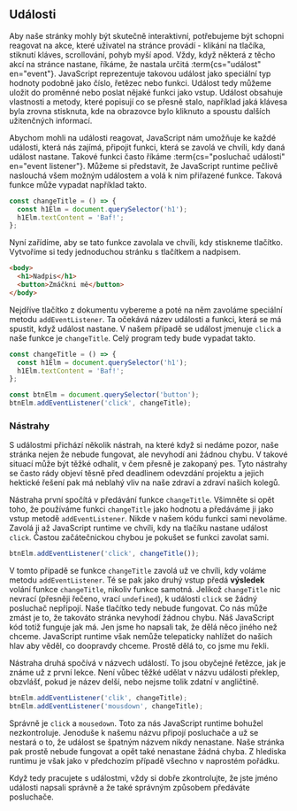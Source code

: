 ## Události

Aby naše stránky mohly být skutečně interaktivní, potřebujeme být schopni reagovat na akce, které uživatel na stránce provádí - klikání na tlačíka, stiknutí kláves, scrollování, pohyb myší apod. Vždy, když některá z těcho akcí na stránce nastane, říkáme, že nastala určitá :term{cs="událost" en="event"}. JavaScript reprezentuje takovou událost jako speciální typ hodnoty podobně jako číslo, řetězec nebo funkci. Událost tedy můžeme uložit do proměnné nebo poslat nějaké funkci jako vstup. Událost obsahuje vlastnosti a metody, které popisují co se přesně stalo, například jaká klávesa byla zrovna stisknuta, kde na obrazovce bylo kliknuto a spoustu dalších užitenčných informací.

Abychom mohli na události reagovat, JavaScript nám umožňuje ke každé události, která nás zajímá, připojit funkci, která se zavolá ve chvíli, kdy daná událost nastane. Takové funkci často říkáme :term{cs="posluchač události" en="event listener"}. Můžeme si představit, že JavaScript runtime pečlivě naslouchá všem možným událostem a volá k nim přiřazené funkce. Taková funkce může vypadat například takto.

```js
const changeTitle = () => {
  const h1Elm = document.querySelector('h1');
  h1Elm.textContent = 'Baf!';
};
```

Nyní zařídíme, aby se tato funkce zavolala ve chvíli, kdy stiskneme tlačítko. Vytvoříme si tedy jednoduchou stránku s tlačítkem a nadpisem.

```html
<body>
  <h1>Nadpis</h1>
  <button>Zmáčkni mě</button>
</body>
```

Nejdříve tlačítko z dokumentu vybereme a poté na něm zavoláme speciální metodu `addEventListener`. Ta očekává název události a funkci, která se má spustit, když událost nastane. V našem případě se událost jmenuje `click` a naše funkce je `changeTitle`. Celý program tedy bude vypadat takto.

```js
const changeTitle = () => {
  const h1Elm = document.querySelector('h1');
  h1Elm.textContent = 'Baf!';
};

const btnElm = document.querySelector('button');
btnElm.addEventListener('click', changeTitle);
```

### Nástrahy

S událostmi přichází několik nástrah, na které když si nedáme pozor, naše stránka nejen že nebude fungovat, ale nevyhodí ani žádnou chybu. V takové situací může být těžké odhalit, v čem přesně je zakopaný pes. Tyto nástrahy se často rády objeví těsně před deadlinem odevzdání projektu a jejich hektické řešení pak má neblahý vliv na naše zdraví a zdraví našich kolegů.

Nástraha první spočítá v předávání funkce `changeTitle`. Všimněte si opět toho, že používáme funkci `changeTitle` jako hodnotu a předáváme ji jako vstup metodě `addEventListener`. Nikde v našem kódu funkci sami nevoláme. Zavolá ji až JavaScript runtime ve chvíli, kdy na tlačíku nastane událost `click`. Častou začátečnickou chybou je pokušet se funkci zavolat sami.

```js
btnElm.addEventListener('click', changeTitle());
```

V tomto případě se funkce `changeTitle` zavolá už ve chvíli, kdy voláme metodu `addEventListener`. Té se pak jako druhý vstup předá **výsledek** volání funkce `changeTitle`, nikoliv funkce samotná. Jelikož `changeTitle` nic nevrací (přesněji řečeno, vrací `undefined`), k události `click` se žádný posluchač nepřipojí. Naše tlačítko tedy nebude fungovat. Co nás může zmást je to, že takováto stránka nevyhodí žádnou chybu. Náš JavaScript kód totiž funguje jak má. Jen jsme ho napsali tak, že dělá něco jiného než chceme. JavaScript runtime však nemůže telepaticky nahlížet do našich hlav aby věděl, co doopravdy chceme. Prostě dělá to, co jsme mu řekli.

Nástraha druhá spočívá v názvech událostí. To jsou obyčejné řetězce, jak je známe už z první lekce. Není vůbec těžké udělat v názvu události překlep, obzvlášť, pokud je název delší, nebo nejsme tolik zdatní v angličtině.

```js
btnElm.addEventListener('clik', changeTitle);
btnElm.addEventListener('mousdown', changeTitle);
```

Správně je `click` a `mousedown`. Toto za nás JavaScript runtime bohužel nezkontroluje. Jenoduše k našemu názvu připojí posluchače a už se nestará o to, že událost se špatným názvem nikdy nenastane. Naše stránka pak prostě nebude fungovat a opět také nenastane žádná chyba. Z hlediska runtimu je však jako v předchozím případě všechno v naprostém pořádku.

Když tedy pracujete s událostmi, vždy si dobře zkontrolujte, že jste jméno události napsali správně a že také správným způsobem předáváte posluchače.
